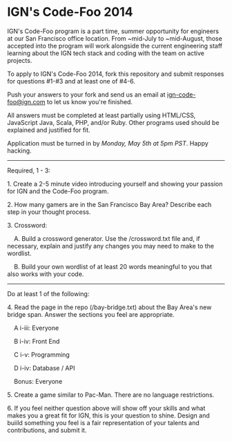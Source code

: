 IGN's Code-Foo 2014
=============

IGN's Code-Foo program is a part time, summer opportunity for engineers at our San Francisco office location. From
~mid-July to ~mid-August, those accepted into the program will work alongside the current engineering staff learning
about the IGN tech stack and coding with the team on active projects.

To apply to IGN's Code-Foo 2014, fork this repository and submit responses for questions #1-#3 and at least one of #4-6.

Push your answers to your fork and send us an email at ign-code-foo@ign.com to let us know you're finished.

All answers must be completed at least partially using HTML/CSS, JavaScript Java, Scala, PHP, and/or Ruby. Other programs used
should be explained and justified for fit.

Application must be turned in by _Monday, May 5th at 5pm PST_. Happy hacking.

-----
Required, 1 - 3:


1\. Create a 2-5 minute video introducing yourself and showing your passion for IGN and the Code-Foo program.


2\. How many gamers are in the San Francisco Bay Area? Describe each step in your thought process.


3\. Crossword:

&nbsp;&nbsp;&nbsp;&nbsp;A. Build a crossword generator. Use the /crossword.txt file and, if necessary, explain and justify any changes you may need to
make to the wordlist.

&nbsp;&nbsp;&nbsp;&nbsp;B. Build your own wordlist of at least 20 words meaningful to you that also works with your code.

-----
Do at least 1 of the following:


4\. Read the page in the repo (/bay-bridge.txt) about the Bay Area's new bridge span. Answer the sections you feel are appropriate.


&nbsp;&nbsp;&nbsp;&nbsp;A i-iii: Everyone


&nbsp;&nbsp;&nbsp;&nbsp;B i-iv: Front End


&nbsp;&nbsp;&nbsp;&nbsp;C i-v: Programming


&nbsp;&nbsp;&nbsp;&nbsp;D i-iv: Database / API


&nbsp;&nbsp;&nbsp;&nbsp;Bonus: Everyone


5\. Create a game similar to Pac-Man. There are no language restrictions.


6\. If you feel neither question above will show off your skills and what makes you a great fit for IGN, this is your question to shine.
Design and buiild something you feel is a fair representation of your talents and contributions, and submit it.



